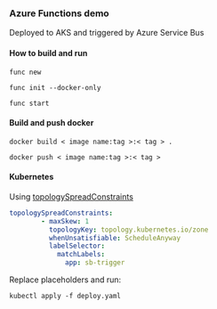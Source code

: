### Azure Functions demo
Deployed to AKS and triggered by Azure Service Bus

#### How to build and run
```func new```

```func init --docker-only```

```func start```

#### Build and push docker

```docker build < image name:tag >:< tag > .```

```docker push < image name:tag >:< tag >```

#### Kubernetes

Using [topologySpreadConstraints](https://kubernetes.io/docs/concepts/workloads/pods/pod-topology-spread-constraints/)

```yaml
topologySpreadConstraints:
        - maxSkew: 1
          topologyKey: topology.kubernetes.io/zone 
          whenUnsatisfiable: ScheduleAnyway
          labelSelector:
            matchLabels:
              app: sb-trigger
```



Replace placeholders and run:

```kubectl apply -f deploy.yaml```